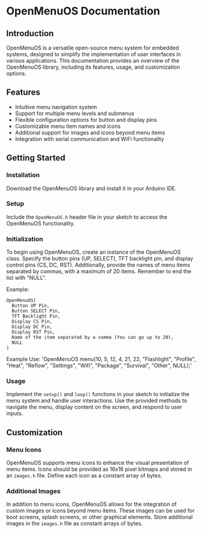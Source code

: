 # OpenMenuOS Documentation

## Introduction

OpenMenuOS is a versatile open-source menu system for embedded systems, designed to simplify the implementation of user interfaces in various applications. This documentation provides an overview of the OpenMenuOS library, including its features, usage, and customization options.

## Features

- Intuitive menu navigation system
- Support for multiple menu levels and submenus
- Flexible configuration options for button and display pins
- Customizable menu item names and icons
- Additional support for images and icons beyond menu items
- Integration with serial communication and WiFi functionality

## Getting Started

### Installation

Download the OpenMenuOS library and install it in your Arduino IDE.

### Setup

Include the `OpenMenuOS.h` header file in your sketch to access the OpenMenuOS functionality.

### Initialization

To begin using OpenMenuOS, create an instance of the OpenMenuOS class. Specify the button pins (UP, SELECT), TFT backlight pin, and display control pins (CS, DC, RST). Additionally, provide the names of menu items separated by commas, with a maximum of 20 items. Remember to end the list with "NULL".

Example:
```
OpenMenuOS(
  Button UP Pin,
  Button SELECT Pin,
  TFT Backlight Pin,
  Display CS Pin,
  Display DC Pin,
  Display RST Pin,
  Name of the item separated by a comma (You can go up to 20),
  NULL
)
```

Example Use: 'OpenMenuOS menu(10, 5, 12, 4, 21, 22, "Flashlight", "Profile", "Heat", "Reflow", "Settings", "Wifi", "Package", "Survival", "Other", NULL);'

### Usage

Implement the `setup()` and `loop()` functions in your sketch to initialize the menu system and handle user interactions. Use the provided methods to navigate the menu, display content on the screen, and respond to user inputs.

## Customization

### Menu Icons

OpenMenuOS supports menu icons to enhance the visual presentation of menu items. Icons should be provided as 16x16 pixel bitmaps and stored in an `images.h` file. Define each icon as a constant array of bytes.

### Additional Images

In addition to menu icons, OpenMenuOS allows for the integration of custom images or icons beyond menu items. These images can be used for boot screens, splash screens, or other graphical elements. Store additional images in the `images.h` file as constant arrays of bytes.
